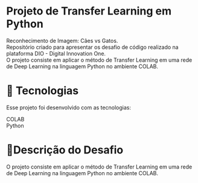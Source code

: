 # Projeto de Transfer Learning em Python 
Reconhecimento de Imagem: Cães vs Gatos. <br>
Repositório criado para apresentar os desafio de código realizado na plataforma DIO - Digital Innovation One.<br>
O projeto consiste em aplicar o método de Transfer Learning em uma rede de Deep Learning na linguagem Python no ambiente COLAB.

# 🚀 Tecnologias
Esse projeto foi desenvolvido com as tecnologias:

COLAB <br>
Python
# 📃Descrição do Desafio
O projeto consiste em aplicar o método de Transfer Learning em uma rede de Deep Learning na linguagem Python no ambiente COLAB.
